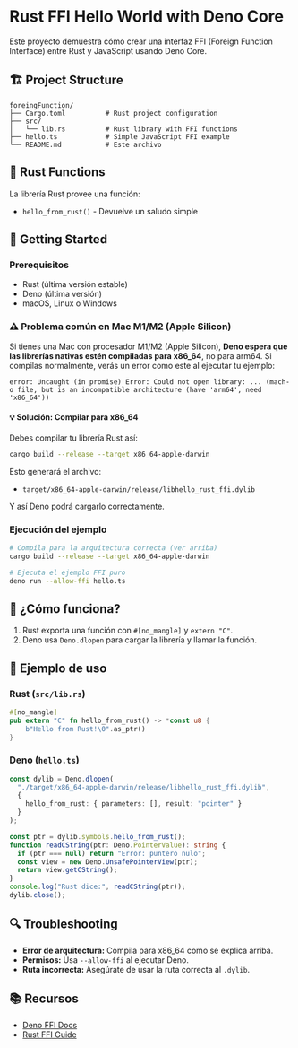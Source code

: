 # Rust FFI Hello World with Deno Core

Este proyecto demuestra cómo crear una interfaz FFI (Foreign Function Interface) entre Rust y JavaScript usando Deno Core.

## 🏗️ Project Structure

```
foreingFunction/
├── Cargo.toml          # Rust project configuration
├── src/
│   └── lib.rs          # Rust library with FFI functions
├── hello.ts            # Simple JavaScript FFI example
└── README.md           # Este archivo
```

## 🦀 Rust Functions

La librería Rust provee una función:

- `hello_from_rust()` - Devuelve un saludo simple

## 🚀 Getting Started

### Prerequisitos

- Rust (última versión estable)
- Deno (última versión)
- macOS, Linux o Windows

### ⚠️ Problema común en Mac M1/M2 (Apple Silicon)

Si tienes una Mac con procesador M1/M2 (Apple Silicon), **Deno espera que las librerías nativas estén compiladas para x86_64**, no para arm64. Si compilas normalmente, verás un error como este al ejecutar tu ejemplo:

```
error: Uncaught (in promise) Error: Could not open library: ... (mach-o file, but is an incompatible architecture (have 'arm64', need 'x86_64'))
```

#### 💡 Solución: Compilar para x86_64

Debes compilar tu librería Rust así:

```bash
cargo build --release --target x86_64-apple-darwin
```

Esto generará el archivo:
- `target/x86_64-apple-darwin/release/libhello_rust_ffi.dylib`

Y así Deno podrá cargarlo correctamente.

### Ejecución del ejemplo

```bash
# Compila para la arquitectura correcta (ver arriba)
cargo build --release --target x86_64-apple-darwin

# Ejecuta el ejemplo FFI puro
deno run --allow-ffi hello.ts
```

## 🔧 ¿Cómo funciona?

1. Rust exporta una función con `#[no_mangle]` y `extern "C"`.
2. Deno usa `Deno.dlopen` para cargar la librería y llamar la función.

## 📝 Ejemplo de uso

### Rust (`src/lib.rs`)
```rust
#[no_mangle]
pub extern "C" fn hello_from_rust() -> *const u8 {
    b"Hello from Rust!\0".as_ptr()
}
```

### Deno (`hello.ts`)
```typescript
const dylib = Deno.dlopen(
  "./target/x86_64-apple-darwin/release/libhello_rust_ffi.dylib",
  {
    hello_from_rust: { parameters: [], result: "pointer" }
  }
);

const ptr = dylib.symbols.hello_from_rust();
function readCString(ptr: Deno.PointerValue): string {
  if (ptr === null) return "Error: puntero nulo";
  const view = new Deno.UnsafePointerView(ptr);
  return view.getCString();
}
console.log("Rust dice:", readCString(ptr));
dylib.close();
```

## 🔍 Troubleshooting

- **Error de arquitectura:** Compila para x86_64 como se explica arriba.
- **Permisos:** Usa `--allow-ffi` al ejecutar Deno.
- **Ruta incorrecta:** Asegúrate de usar la ruta correcta al `.dylib`.

## 📚 Recursos

- [Deno FFI Docs](https://docs.deno.com/runtime/fundamentals/ffi/)
- [Rust FFI Guide](https://doc.rust-lang.org/nomicon/ffi.html) 